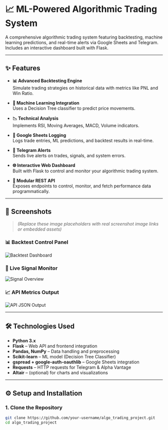 # 📈 ML-Powered Algorithmic Trading System

A comprehensive algorithmic trading system featuring backtesting, machine learning predictions, and real-time alerts via Google Sheets and Telegram. Includes an interactive dashboard built with Flask.

---

## ✨ Features

- **📊 Advanced Backtesting Engine**  
  Simulate trading strategies on historical data with metrics like PNL and Win Ratio.

- **🤖 Machine Learning Integration**  
  Uses a Decision Tree classifier to predict price movements.

- **📉 Technical Analysis**  
  Implements RSI, Moving Averages, MACD, Volume indicators.

- **📝 Google Sheets Logging**  
  Logs trade entries, ML predictions, and backtest results in real-time.

- **📨 Telegram Alerts**  
  Sends live alerts on trades, signals, and system errors.

- **🌐 Interactive Web Dashboard**  
  Built with Flask to control and monitor your algorithmic trading system.

- **🔌 Modular REST API**  
  Exposes endpoints to control, monitor, and fetch performance data programmatically.

---

## 🚀 Screenshots

> _(Replace these image placeholders with real screenshot image links or embedded assets)_

### 📊 Backtest Control Panel  
![Backtest Dashboard](Screenshot%202025-07-01%20221307.jpg)

### 📡 Live Signal Monitor  
![Signal Overview](Screenshot%202025-07-01%20221909.png)

### 📈 API Metrics Output  
![API JSON Output](Screenshot%202025-07-01%20223036.png)

---

## 🛠️ Technologies Used

- **Python 3.x**
- **Flask** – Web API and frontend integration
- **Pandas, NumPy** – Data handling and preprocessing
- **Scikit-learn** – ML model (Decision Tree Classifier)
- **gspread + google-auth-oauthlib** – Google Sheets integration
- **Requests** – HTTP requests for Telegram & Alpha Vantage
- **Altair** – (optional) for charts and visualizations

---

## ⚙️ Setup and Installation

### 1. Clone the Repository

```bash
git clone https://github.com/your-username/algo_trading_project.git
cd algo_trading_project
